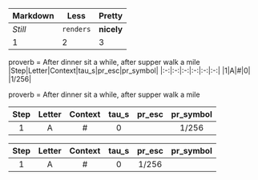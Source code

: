 Markdown | Less | Pretty
--- | --- | ---
*Still* | `renders` | **nicely**
1 | 2 | 3

proverb = After dinner sit a while, after supper walk a mile
|Step|Letter|Context|tau_s|pr_esc|pr_symbol|
|:-:|:-:|:-:|:-:|:-:|:-:|
|1|A|#|0| |1/256|


proverb = After dinner sit a while, after supper walk a mile

|Step|Letter|Context|tau_s|pr_esc|pr_symbol|
|:-:|:-:|:-:|:-:|:-:|:-:|
|1|A|#|0||1/256|

| Step | Letter | Context|tau_s|pr_esc|pr_symbol|
|:-----:|:-------:|:------:|:------:|:------:|:-------:|
|1|A|#|0|1/256|
